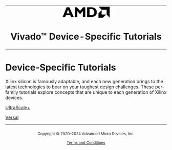 ﻿<table width="100%">
 <tr width="100%">
    <td align="center"><img src="https://github.com/Xilinx/Image-Collateral/blob/main/xilinx-logo.png?raw=true" width="30%"/><h1>Vivado™ Device-Specific Tutorials</h1>
    </td>
 </tr>
</table>

# Device-Specific Tutorials

Xilinx silicon is famously adaptable, and each new generation brings to the latest technologies to
bear on your toughest design challenges. These per-family tutorials explore concepts that are unique
to each generation of Xilinx devices.

[UltraScale+](./UltrascalePlus/)

[Versal](./Versal/)


<hr class="sphinxhide"></hr>

<p class="sphinxhide" align="center"><sub>Copyright © 2020–2024 Advanced Micro Devices, Inc.</sub></p>

<p class="sphinxhide" align="center"><sup><a href="https://www.amd.com/en/corporate/copyright">Terms and Conditions</a></sup></p>

